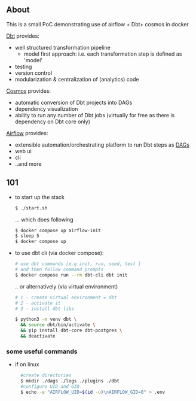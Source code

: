 ## About

This is a small PoC demonstrating use of airflow + Dbt+ cosmos in docker 

[Dbt](https://www.getdbt.com/) provides:
  - well structured transformation pipeline
      * model first approach: i.e. each transformation step is defined as 'model'
  - testing
  - version control
  - modularization & centralization of (analytics) code

  
[Cosmos](https://www.astronomer.io/cosmos/) provides:
  - automatic conversion of Dbt projects into DAGs
  - dependency visualization
  - ability to run any number of Dbt jobs (virtually for free as there is dependency on Dbt core only)

[Airflow](https://airflow.apache.org/) provides:
  - extensible automation/orchestrating platform to run Dbt steps as [DAGs](https://airflow.apache.org/docs/apache-airflow/stable/core-concepts/dags.html#dags)
  - web ui
  - cli 
  - ..and more

## 101
* to start up the stack
  ```bash
  $ ./start.sh
  ```
  ... which does following  
    ```bash
    $ docker compose up airflow-init  
    $ sleep 5
    $ docker compose up   
    ```

* to use dbt cli (via docker compose):
  ```bash
  # use dbt commands [e.g init, run, seed, test ]
  # and then follow command prompts 
  $ docker compose run --rm dbt-cli dbt init
  ```  
  .. or alternatively (via virtual environment)
  ```bash
  # 1 - create virtual environment = dbt  
  # 2 - activate it 
  # 3 - install dbt libs

  $ python3 -m venv dbt \
    && source dbt/bin/activate \
    && pip install dbt-core dbt-postgres \
    && deactivate
  ```
   


### some useful commands

* if on linux 

  ```bash
    #create directories
    $ mkdir ./dags ./logs ./plugins ./dbt
    #configure UID and GID
    $ echo -e "AIRFLOW_UID=$(id -u)\nAIRFLOW_GID=0" > .env
  ``` 